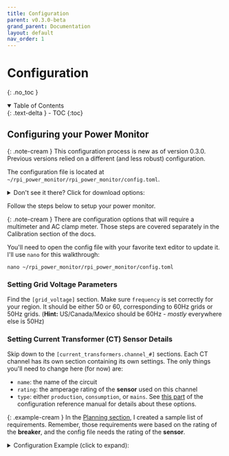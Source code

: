 ```yaml
---
title: Configuration
parent: v0.3.0-beta
grand_parent: Documentation
layout: default
nav_order: 1
---
```


# Configuration
{: .no_toc }

<details open markdown="block">
<summary>Table of Contents</summary>
{: .text-delta }
- TOC
{:toc}
</details>

## Configuring your Power Monitor

{: .note-cream }
This configuration process is new as of version 0.3.0. Previous versions relied on a different (and less robust) configuration.

The configuration file is located at `~/rpi_power_monitor/rpi_power_monitor/config.toml`.  

<details markdown="block">
<summary>Don't see it there?  Click for download options:</summary>

1. Download directly to your Pi via the command line:
```
wget https://david00.github.io/rpi-power-monitor/docs/v0.3.0-beta/config.toml -O ~/rpi_power_monitor/rpi_power_monitor/config.toml
```

2. Download to your computer:

[Download](https://david00.github.io/rpi-power-monitor/docs/v0.3.0-beta/config.toml)

</details>


Follow the steps below to setup your power monitor.

{: .note-cream }
There are configuration options that will require a multimeter and AC clamp meter. Those steps are covered separately in the Calibration section of the docs.

You'll need to open the config file with your favorite text editor to update it.  I'll use `nano` for this walkthrough:

    nano ~/rpi_power_monitor/rpi_power_monitor/config.toml

### Setting Grid Voltage Parameters

Find the `[grid_voltage]` section.  Make sure `frequency` is set correctly for your region. It should be either 50 or 60, corresponding to 60Hz grids or 50Hz grids. (**Hint:** US/Canada/Mexico should be 60Hz - _mostly_ everywhere else is 50Hz)

### Setting Current Transformer (CT) Sensor Details
Skip down to the `[current_transformers.channel_#]` sections.  Each CT channel has its own section containing its own settings.  The only things you'll need to change here (for now) are:

* `name`: the name of the circuit
* `rating`: the amperage rating of the **sensor** used on this channel
* `type`: either `production`, `consumption`, or `mains`. See [this part](configuration#type) of the configuration reference manual for details about these options.

{: .example-cream }
In the [Planning section](/docs/general/create-your-plan#planning), I created a sample list of requirements. Remember, those requirements were based on the rating of the **breaker**, and the config file needs the rating of the **sensor**.

<details markdown="block">
<summary>Configuration Example (click to expand):</summary>
```

[current_transformers.channel_1]
name = 'Main #1'
rating = 200
type = 'mains'
two_pole = false
enabled = true
calibration = 1.0
watts_cutoff_threshold = 0
reversed = false
phase_angle = 0

[current_transformers.channel_2]
name = 'Main #2'
rating = 200
type = 'mains'
two_pole = false
enabled = true
calibration = 1.0
watts_cutoff_threshold = 0
reversed = false
phase_angle = 0

[current_transformers.channel_3]
name = 'Solar'
rating = 100
type = 'production'
two_pole = true
enabled = true
calibration = 1.0
watts_cutoff_threshold = 0
reversed = false
phase_angle = 0

[current_transformers.channel_4]
name = 'AC Unit'
rating = 30
type = 'consumption'
two_pole = true
enabled = true
calibration = 1.0
watts_cutoff_threshold = 0
reversed = false
phase_angle = 0

[current_transformers.channel_5]
name = 'Master Bedroom'
rating = 20
type = 'consumption'
two_pole = false
enabled = true
calibration = 1.0
watts_cutoff_threshold = 0
reversed = false
phase_angle = 0

[current_transformers.channel_6]
name = 'EV Charger'
rating = 60
type = 'consumption'
two_pole = true
enabled = true
calibration = 1.0
watts_cutoff_threshold = 0
reversed = false
phase_angle = 0
```
</details>


> When finished making changes, press `Ctrl-x`, then `y` to save and close the config file.

### Enabling Automatic Backups

An automatic backup script is included with this project, as of v0.3.0. 

> The script is located at `~/rpi_power_monitor/rpi_power_monitor/backup.py`

It will backup your configuration and all of the power monitor data to an external USB flash drive. To use it, follow the steps below to update the power monitor config with the USB device name, and enable the scheduled cron job.

{: .note-aqua }
When the backup runs, it will stop the power monitor service. This is to reduce the demand on the database and help the backup complete as quickly as possible. Once the backup is done, the power monitor service will be restarted automatically.

Connect your USB flash drive to one of the Pi's USB ports, and run the following command:

    sudo fdisk -l | grep "/dev/sd*"

Find the partition number for your flash drive, which should look like `/dev/sda1` or `/dev/sdb1`.

In `config.toml`, set `backup_device` equal to what you found above for your device name and partition number:

<details markdown="block">
<summary>Example (click to expand):</summary>
    [backups]
    backup_device = '/dev/sda1'
</details>

Now that the backup script knows where to put your backups, enable the job from root's crontab:

    sudo crontab -e -u root

If prompted, select option 1 to use Nano.  Then, uncomment (remove the `#` at the front) the existing line:

    0 0 * * 0 python3 /home/pi/rpi_power_monitor/rpi_power_monitor/backup.py

Save and close the file with `Ctrl-x`, then `y`.

The backup will run every Sunday at midnight.  Feel free to adjust the cron scheduling parameters if you want the backup to run more or less often.

{: .note-aqua }
To start the backup script manually, use the following command:
<br>
`python3 ~/rpi_power_monitor/rpi_power_monitor/backup.py`

---

# Configuration Reference Manual

See below for detailed information on each of the settings in the configuration file.

## [general]

<h3 id="name" class='config-value'><a class="anchor-heading" href="#name" aria-labelledby="name"></a>name</h3>

Represents the name of your power monitor. This value will be used to tag all entries in InfluxDB.  This is useful if you have a centralized InfluDB server and multiple power monitors all logging to the same server, because it allows you to distinguish which data points are coming from which power monitor.

<h3 id="three_phase_mode" class='config-value'><a class="anchor-heading" href="#three_phase_mode" aria-labelledby="three_phase_mode"></a>three_phase_mode</h3>

When set to `true`, this setting will use the three-phase variant of the power calculation routine. Leave this setting to it's default value of `false` unless you have a three-phase system and have completed the 3-phase setup.

> Default: `false`

## [data_retention]

TBD

## [database]

<h3 id="host" class='config-value'><a class="anchor-heading" href="#host" aria-labelledby="host"></a>host</h3>

The IPv4 address or URL of your InfluxDB server.  See [Advanced Usage](advanced-usage) for details on setting up a remote InfluxDB instance.

> Default: `localhost`

<h3 id="port" class='config-value'><a class="anchor-heading" href="#port" aria-labelledby="port"></a>port</h3>

The port number for your InfluxDB server. 

> Default: 8086

<h3 id="username" class='config-value'><a class="anchor-heading" href="#username" aria-labelledby="username"></a>username</h3>

The username for your InfluxDB instance. By default, InfluxDB (versions <=1.8.x) do not have default credentials.  If you have not specifically setup credentials, you can leave this as-is.

<h3 id="password" class='config-value'><a class="anchor-heading" href="#password" aria-labelledby="password"></a>password</h3>

The password for your InfluxDB instance. By default, InfluxDB (versions <=1.8.x) do not have default credentials.  If you have not specifically setup credentials, you can leave this as-is.


<h3 id="database_name" class='config-value'><a class="anchor-heading" href="#database_name" aria-labelledby="database_name"></a>database_name</h3>

The name of your InfluxDB database.

> Default: `power_monitor`

## [grid_voltage]

<h3 id="grid_voltage" class='config-value'><a class="anchor-heading" href="#grid_voltage" aria-labelledby="grid_voltage"></a>grid_voltage</h3>

The grid voltage, as measured by your multimeter at the outlet.

<h3 id="ac_transformer_output_voltage" class='config-value'><a class="anchor-heading" href="#ac_transformer_output_voltage" aria-labelledby="ac_transformer_output_voltage"></a>ac_transformer_output_voltage</h3>

The output voltage of your AC transformer, as measured by your multimeter.

{: .note-aqua }
Do not use the label on your AC transformer - you must take a measurement with a multimeter. This is because transformers often put out higher voltages when there's no load on them.


## [current_transformers.channel_#]

<h3 id="name" class='config-value'><a class="anchor-heading" href="#name" aria-labelledby="name"></a>name</h3>

The circuit name, or appliance name, that the channel is measuring.

<h3 id="rating" class='config-value'><a class="anchor-heading" href="#rating" aria-labelledby="rating"></a>rating</h3>

The rating of the **sensor** used for this channel, in Amperes. This should be a numerical value - do not include the "A".

<h3 id="type" class='config-value'><a class="anchor-heading" href="#type" aria-labelledby="type"></a>type</h3>

The type description of the power being monitored. It must be one of the following:

* `production` : The sensor is monitoring the AC output of a solar inverter, generator, wind turbine, or other source of power production.
* `consumption` : The sensor is monitoring a circuit or appliance that consumes power.  
* `mains` : The sensor is monitoring one of (or the) panel's main feed.

{: .note-aqua }
These types are used in the software to calculate your net power. It is important to use the proper type description for each channel when setting up whole home monitoring.

<h3 id="two_pole" class='config-value'><a class="anchor-heading" href="#two_pole" aria-labelledby="two_pole"></a>two_pole</h3>

If the sensor is measuring a single leg of a two-pole breaker, set this to `true`. Otherwise, leave it as `false`.  By setting this to true, the measurements from the sensor will be doubled.  If you are using a sensor on each leg of a two-pole circuit, leave both values as false since you're directly measuring both legs (and don't need to double the measurement).

> Default: false

<h3 id="enabled" class='config-value'><a class="anchor-heading" href="#enabled" aria-labelledby="enabled"></a>enabled</h3>

Enables or disables the channel. Disabling a channel will speed up your per-channel sampling rate.

> Default: true

<h3 id="calibration" class='config-value'><a class="anchor-heading" href="#calibration" aria-labelledby="calibration"></a>calibration</h3>

A constant value used to align the amperage measurement from a sensor to your calibration source. For example, if your handheld AC clamp meter is measuring 5.7A, and the sensor is measuring a higher value of 6.5A, the sensor value needs to be reduced.  To get the value, divide the correct value (5.7) by what the power monitor is reporting (6.5). So, `5.7 / 6.5 = 0.8769`.  So, you'd use `0.8769` as the value for calibration for this channel.

> Default: 1.0

<h3 id="watts_cutoff_threshold" class='config-value'><a class="anchor-heading" href="#watts_cutoff_threshold" aria-labelledby="watts_cutoff_threshold"></a>watts_cutoff_threshold</h3>

This is a software-based filter to help remove very low power noise.  The value you enter here will be the absolute minimum value the power monitor will require in order to save the calculation to the database.  For example, if you set this to `2`, the power monitor will ignore all readings for this channel until they are above 2 Watts.  When data falls below this threshold, the power monitor will hardcode the reading to 0 for power, current, and power factor (PF).

The power monitor will ignore the sign of the power measurement (aka, the absolute value) when comparing the measurement to the cutoff threshold. So, with a `watts_cutoff_threshold` of 1.0, a measurement of -100 Watts will not be ignored, but a measurement of -0.25W will be ignored.

Leave the value at 0 to disable this feature.

> Default: 0

<h3 id="reversed" class='config-value'><a class="anchor-heading" href="#reversed" aria-labelledby="reversed"></a>reversed</h3>

When set to `true`, this setting will negate the readings for this channel. If the channel is reading negative when it is supposed to be reading positive, or vice versa, set this to `true`.

> Default: `false`

<h3 id="phase_angle" class='config-value'><a class="anchor-heading" href="#phase_angle" aria-labelledby="phase_angle"></a>phase_angle</h3>

*For 3-phase-mode only.*

This setting holds the measured default phase angle from the perspective of the power monitor, and is used in calculations when <a href="#three_phase_mode">`three_phase_mode`</a> is enabled.

> Default: `0`

## [backups]

<h3 id="backup_device" class='config-value'><a class="anchor-heading" href="#backup_device" aria-labelledby="backup_device"></a>backup_device</h3>

This should be the full path to the partition on your removable device.  To find the partition, connect your already-formatted USB drive, then run the following command:

    sudo fdisk -l | grep "/dev/sd*"

<details open markdown="block">
<summary>Sample Output:</summary>
```
Disk /dev/sda: 28.64 GiB, 30752000000 bytes, 60062500 sectors
/dev/sda1  *     2048 60061695 60059648 28.6G  c W95 FAT32 (LBA)
```
</details>

With the sample output above, the value for `backup_device` should be `/dev/sda1`.

<h3 id="folder_name" class='config-value'><a class="anchor-heading" href="#folder_name" aria-labelledby="folder_name"></a>folder_name</h3>
The name of the folder that will be created on your USB drive to hold the backups.

<h3 id="mount_path" class='config-value'><a class="anchor-heading" href="#mount_path" aria-labelledby="mount_path"></a>mount_path</h3>
The path that your USB drive will be mounted to on your local filesystem. You won't need to change this unless you are already using `/media/backups` on your Raspberry Pi (and even then, you still shouldn't have to).

<h3 id="backup_count" class='config-value'><a class="anchor-heading" href="#backup_count" aria-labelledby="backup_count"></a>backup_count</h3>
The number of backups to keep on the flash drive. The backup utility will automatically remove old backups when the total count of backup files on your USB drive exceeds this limit.